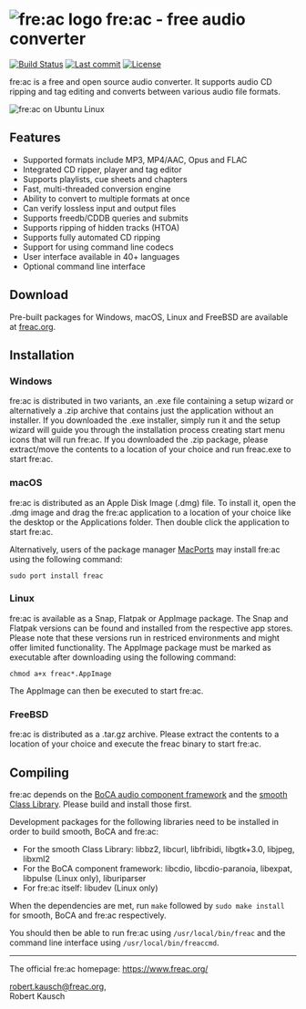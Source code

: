 # ![fre:ac logo](https://freac.org/images/stories/freac_icon_smaller.png) fre:ac - free audio converter
[![Build Status](https://img.shields.io/github/workflow/status/enzo1982/freac/Verify%20build/master)](https://github.com/enzo1982/freac/actions?query=workflow%3A%22Verify+build%22+branch%3Amaster) [![Last commit](https://img.shields.io/github/last-commit/enzo1982/freac.svg)](https://github.com/enzo1982/freac/commits/master) [![License](https://img.shields.io/github/license/enzo1982/freac.svg)](https://github.com/enzo1982/freac/blob/master/COPYING)

fre:ac is a free and open source audio converter. It supports audio CD ripping and tag editing and converts between various audio file formats.

![fre:ac on Ubuntu Linux](https://freac.org/images/freac-linux.png)

## Features
- Supported formats include MP3, MP4/AAC, Opus and FLAC
- Integrated CD ripper, player and tag editor
- Supports playlists, cue sheets and chapters
- Fast, multi-threaded conversion engine
- Ability to convert to multiple formats at once
- Can verify lossless input and output files
- Supports freedb/CDDB queries and submits
- Supports ripping of hidden tracks (HTOA)
- Supports fully automated CD ripping
- Support for using command line codecs
- User interface available in 40+ languages
- Optional command line interface

## Download
Pre-built packages for Windows, macOS, Linux and FreeBSD are available at [freac.org](https://freac.org/latest-release/).

## Installation
### Windows
fre:ac is distributed in two variants, an .exe file containing a setup wizard or alternatively a .zip archive that contains just the application without an installer. If you downloaded the .exe installer, simply run it and the setup wizard will guide you through the installation process creating start menu icons that will run fre:ac. If you downloaded the .zip package, please extract/move the contents to a location of your choice and run freac.exe to start fre:ac.

### macOS
fre:ac is distributed as an Apple Disk Image (.dmg) file. To install it, open the .dmg image and drag the fre:ac application to a location of your choice like the desktop or the Applications folder. Then double click the application to start fre:ac.

Alternatively, users of the package manager [MacPorts](http://www.macports.org) may install fre:ac using the following command:

    sudo port install freac

### Linux
fre:ac is available as a Snap, Flatpak or AppImage package. The Snap and Flatpak versions can be found and installed from the respective app stores. Please note that these versions run in restriced environments and might offer limited functionality. The AppImage package must be marked as executable after downloading using the following command:

    chmod a+x freac*.AppImage
The AppImage can then be executed to start fre:ac.

### FreeBSD
fre:ac is distributed as a .tar.gz archive. Please extract the contents to a location of your choice and execute the freac binary to start fre:ac.

## Compiling
fre:ac depends on the [BoCA audio component framework](https://github.com/enzo1982/boca/) and the [smooth Class Library](https://github.com/enzo1982/smooth/). Please build and install those first.

Development packages for the following libraries need to be installed in order to build smooth, BoCA and fre:ac:

- For the smooth Class Library: libbz2, libcurl, libfribidi, libgtk+3.0, libjpeg, libxml2
- For the BoCA component framework: libcdio, libcdio-paranoia, libexpat, libpulse (Linux only), liburiparser
- For fre:ac itself: libudev (Linux only)

When the dependencies are met, run `make` followed by `sudo make install` for smooth, BoCA and fre:ac respectively.

You should then be able to run fre:ac using `/usr/local/bin/freac` and the command line interface using `/usr/local/bin/freaccmd`.

----
The official fre:ac homepage: https://www.freac.org/

robert.kausch@freac.org,  
Robert Kausch
